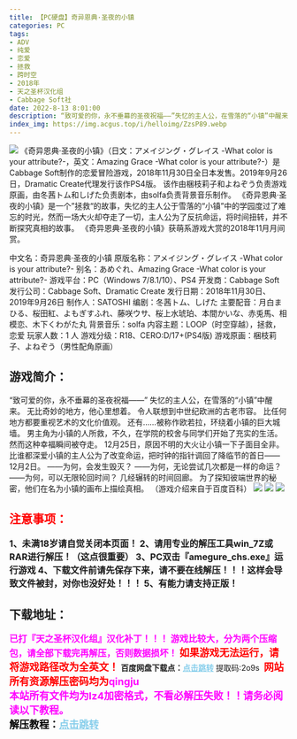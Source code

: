 ```yaml
---
title: 【PC硬盘】奇异恩典·圣夜的小镇
categories: PC
tags:
- ADV
- 纯爱
- 恋爱
- 拯救
- 跨时空
- 2018年
- 天之圣杯汉化组
- Cabbage Soft社
date: 2022-8-13 8:01:00
description: “致可爱的你，永不垂幕的圣夜祝福——”失忆的主人公，在雪落的“小镇”中醒来。无比奇妙的地方，他心里想着。令人联想到中世纪欧洲的古老市容。比任何地方都要重视艺术的文化价值观。
index_img: https://img.acgus.top/i/helloimg/ZzsP89.webp
---
```

![](https://img.acgus.top/i/helloimg/ZzsP89.webp)
《奇异恩典·圣夜的小镇》（日文：アメイジング・グレイス -What color is your attribute?-，英文：Amazing Grace -What color is your attribute?-）是Cabbage Soft制作的恋爱冒险游戏，2018年11月30日全日本发售。2019年9月26日，Dramatic Create代理发行该作PS4版。
该作由梱枝莉子和よねぞう负责游戏原画，由冬茜トム和しげた负责剧本，由solfa负责背景音乐制作。
《奇异恩典·圣夜的小镇》是一个”拯救“的故事，失忆的主人公于雪落的“小镇”中的学园度过了难忘的时光，然而一场大火却夺走了一切，主人公为了反抗命运，将时间扭转，并不断探究真相的故事。
《奇异恩典·圣夜的小镇》获萌系游戏大赏的2018年11月月间赏。

中文名：奇异恩典·圣夜的小镇
原版名称：アメイジング・グレイス -What color is your attribute?-
别名：あめぐれ、Amazing Grace -What color is your attribute?-
游戏平台：PC（Windows 7/8.1/10）、PS4
开发商：Cabbage Soft
发行公司：Cabbage Soft、Dramatic Create
发行日期：2018年11月30日、2019年9月26日
制作人：SATOSHI
编剧：冬茜トム、しげた
主要配音：月白まひる、桜田紅、よもぎすふれ、藤咲ウサ、桜上水琥珀、本間かいな、赤兎馬、相模恋、木下くわがた丸
背景音乐：solfa
内容主题：LOOP（时空穿越），拯救，恋爱
玩家人数：1 人
游戏分级：R18、CERO:D/17+(PS4版)
游戏原画：梱枝莉子、よねぞう（男性配角原画）

## 游戏简介：
“致可爱的你，永不垂幕的圣夜祝福——”
失忆的主人公，在雪落的“小镇”中醒来。
无比奇妙的地方，他心里想着。
令人联想到中世纪欧洲的古老市容。
比任何地方都要重视艺术的文化价值观。
还有……被称作欧若拉，环绕着小镇的巨大城墙。
男主角为小镇的人所救，不久，在学院的校舍与同学们开始了充实的生活。
然而这种幸福瞬间被夺走。
12月25日，原因不明的大火让小镇一下子面目全非。
比谁都深爱小镇的主人公为了改变命运，把时钟的指针调回了降临节的首日——12月2日。
——为何，会发生毁灭？
——为何，无论尝试几次都是一样的命运？
——为何，可以无限轮回时间？
几经辗转的时间回廊。
为了探知彼端世界的秘密，他们在名为小镇的画布上描绘真相。
（游戏介绍来自于百度百科）
![](https://img.acgus.top/i/helloimg/Zzs3Sg.webp)
![](https://img.acgus.top/i/helloimg/ZzsXpM.webp)
![](https://img.acgus.top/i/helloimg/Zzs1oX.webp)
<br>







## <font color=#FF0000 >注意事项：</font>
<font size=3><b>1、未满18岁请自觉关闭本页面！
2、请用专业的解压工具win_7Z或RAR进行解压！（这点很重要）
3、PC双击『amegure_chs.exe』运行游戏
4、下载文件前请先保存下来，请不要在线解压！！！这样会导致文件被封，对你也没好处！！！
5、有能力请支持正版！</b></font>

## 下载地址：
<font color=#FF00FF size=3>**已打『天之圣杯汉化组』汉化补丁！！！**</font>
<font color=#FF00FF size=3>**游戏比较大，分为两个压缩包，请全部下载完再解压，否则数据损坏！**</font>
<font color=#FF0000 size=4>**如果游戏无法运行，请将游戏路径改为全英文！**</font>
<b>百度网盘下载点：</b><a href="https://pan.baidu.com/s/1C32CxWrvuu-QyVzhsdIfvg?pwd=2o9s" style="color: #87CEEB;"><b>点击跳转</b></a> 提取码:2o9s
<a style="padding: 0" href="https://post.qingju.org/AD/"><img style="max-width:100%" src="https://img.acgus.top/i/2024/07/478f689b8021d8d499ab43d21acf137a.gif" alt=""></a>
<b><font color=#FF0000 size=4>网站所有资源解压密码均为</b></font><b><font color=#FF00FF size=4>qingju</font><font color=#FF0000 ></font></b><br><b><font color=#FF00FF size=4>本站所有文件均为lz4加密格式，不看必解压失败！！请务必阅读以下教程。</b></font><br><b><font color=#000 size=4>解压教程：</b><a href="https://post.qingju.org/tutorial/000/" style="color: #87CEEB;"><b>点击跳转</b></a>